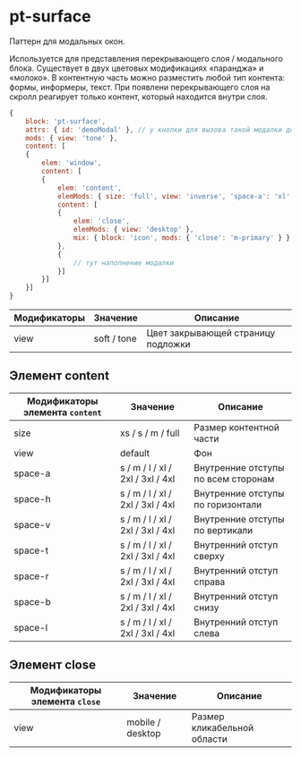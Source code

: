 # pt-surface

Паттерн для модальных окон. 

Используется для представления перекрывающего слоя / модального блока. Существует в двух цветовых модификациях «паранджа» и «молоко». В контентную часть можно разместить любой тип контента: формы, информеры, текст. При появлени перекрывающего слоя на скролл реагирует только контент, который находится внутри слоя.

```js
{
	block: 'pt-surface',
	attrs: { id: 'demoModal' }, // у кнопки для вызова такой модалки должен быть атрибут data-name: 'demoModal'
	mods: { view: 'tone' },
	content: [
	{
		elem: 'window',
		content: [
		{
			elem: 'content',
			elemMods: { size: 'full', view: 'inverse', 'space-a': 'xl' },
			content: [
			{
				elem: 'close',
				elemMods: { view: 'desktop' },
				mix: { block: 'icon', mods: { 'close': 'm-primary' } }
			},
			{
				// тут наполнение модалки
			}]
		}]
	}]
}
```

Модификаторы | Значение    | Описание
------------ | ----------- | ----------------------------------
view         | soft / tone | Цвет закрывающей страницу подложки

## Элемент content

Модификаторы элемента `content`    | Значение                            | Описание
---------------------------------- | ----------------------------------- | -----------------------------------
size                               | xs / s / m / full                   | Размер контентной части
view                               | default                             | Фон
space-a                            | s / m / l / xl / 2xl / 3xl / 4xl | Внутренние отступы по всем сторонам
space-h                            | s / m / l / xl / 2xl / 3xl / 4xl | Внутренние отступы по горизонтали
space-v                            | s / m / l / xl / 2xl / 3xl / 4xl | Внутренние отступы по вертикали
space-t                            | s / m / l / xl / 2xl / 3xl / 4xl | Внутренний отступ сверху
space-r                            | s / m / l / xl / 2xl / 3xl / 4xl | Внутренний отступ справа
space-b                            | s / m / l / xl / 2xl / 3xl / 4xl | Внутренний отступ снизу
space-l                            | s / m / l / xl / 2xl / 3xl / 4xl | Внутренний отступ слева

## Элемент close

Модификаторы элемента `close`    | Значение         | Описание
-------------------------------- | ---------------- | ---------------------------
view                             | mobile / desktop | Размер кликабельной области

